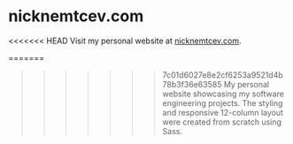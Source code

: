 # nicknemtcev.com

<<<<<<< HEAD
Visit my personal website at [nicknemtcev.com](https://nicknemtcev.com).

=======
>>>>>>> 7c01d6027e8e2cf6253a9521d4b78b3f36e63585
My personal website showcasing my software engineering projects. The styling and responsive 12-column layout were created from scratch using Sass.
